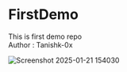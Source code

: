 # FirstDemo
This is first demo repo </br>
Author : Tanishk-0x

![Screenshot 2025-01-21 154030](https://github.com/user-attachments/assets/c15f4d52-d9fc-4a87-93f9-c80cd05e5d16)
